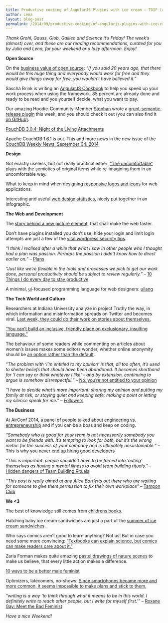 ```yaml
---
title: Productive cooking of AngularJS Plugins with ice cream – TGIF (43)
author: Lena
layout: blog-post
permalink: /2014/09/productive-cooking-of-angularjs-plugins-with-ice-cream-tgif-43/
---
```


<em>Thank Grohl, Gauss, Glob, Galileo and Science it’s Friday! The week’s (almost) over, and these are our reading recommendations, curated for you by Julia and Lena, for your weekend or a lazy afternoon. Enjoy!</em>

**Open Source**

On the <a href="http://www.youtube.com/watch?v=TE-JbJ5Ues8">business value of open source</a>: <em>&#8220;If you said 20 years ago, that there would be this huge thing and everybody would work for free and they would give things away for free, you wouldn&#8217;t have believed it.&#8221;</em>

Sascha Brink is writing an <a href="https://leanpub.com/angularjs-cookbook">AngularJS Cookbook</a> to help you speed up your work process when using the framework. 85 percent are already done and ready to be read and you yourself decide, what you want to pay.

Our amazing Hoodie-Community-Member <a href="http://twitter.com/boennemann">Stephan</a> wrote a <a href="https://www.npmjs.org/package/grunt-semantic-release">grunt-semantic-release plugin</a> this week, and you should check it out (you can also find it <a href="https://github.com/boennemann/grunt-semantic-release">on GitHub)</a>.


<p>
  <a href="http://pouchdb.com/2014/09/04/pouchdb-3.0.4.html">PouchDB 3.0.4: Night of the Living Attachments</a>
</p>

<p>
  Apache CouchDB 1.6.1 is out. This and more news in the new issue of the <a href="http://blog.couchdb.org/2014/09/04/couchdb-weekly-news-september-04-2014/">CouchDB Weekly News, September 04, 2014</a>
</p>

**Design**

<p>
  Not exactly useless, but not really practical either: <a href="http://www.kkstudio.gr/#the-uncomfortable">&#8220;The uncomfortable&#8221;</a> plays with the semiotics of original items while re-imagining them in an uncomfortable way.<!--more-->
</p>

<p>
  What to keep in mind when designing <a href="http://uxmag.com/articles/responsive-icons-and-logos-for-the-responsive-web">responsive logos and icons</a> for web applications.
</p>

<p>
  Interesting and useful <a href="http://inspiredm.com/web-design-statistics-infographic/">web design statistics</a>, nicely put together in an infographic.
</p>

**The Web and Development**

<p>
  The <a href="http://arstechnica.com/information-technology/2014/09/how-a-new-html-element-will-make-the-web-faster/">story behind a new picture element</a>, that shall make the web faster.
</p>

<p>
  Don&#8217;t have plugins installed you don&#8217;t use, hide your login and limit login attempts are just a few of the <a href="http://www.problogger.net/archives/2014/08/22/10-vital-wordpress-security-tips/">vital wordpress security tips</a>.
</p>

<p>
  <em>&#8220;I think I realised after a while that what I saw in other people who I thought had a plan was passion. Perhaps the passion I didn’t know how to direct earlier on.&#8221; – </em><a href="https://the-pastry-box-project.net/dan-donald/2014-september-2">Plans</a>
</p>

<p>
  <em>&#8220;Just like we&#8217;re flexible in the tools and processes we pick to get our work done, personal productivity should be subject to review regularly.&#8221; </em>– <a href="http://blog.travis-ci.com/2014-09-04-10-things-i-do-to-stay-productive/">10 Things I do every day to stay productive</a>
</p>

<p>
  A minimal, <abbr title="User Interface">ui</abbr>-focused programming language for web designers: <a href="http://uilang.com/">uilang</a>
</p>

**The Tech World and Culture**

<p>
  Researchers at Indiana University analyze in project Truthy the way, in which information and misinformation spreads on Twitter and becomes viral. <a href="http://www.cjr.org/behind_the_news/how_misinformation_goes_viral.php">Last week, they could do their work on stories about themselves.</a>
</p>

<p>
  <a href="http://geekessays.wordpress.com/2014/09/02/you-cant-build-inclusion-on-exclusionary-language/">&#8220;You can’t build an inclusive, friendly place on exclusionary, insulting language.&#8221;</a>
</p>

<p>
  The behaviour of some readers while commenting on articles about women&#8217;s issues makes some editors wonder, whether online anonymity should be <a href="http://www.theguardian.com/commentisfree/2014/aug/10/readers-editor-online-abuse-women-issues">an option rather than the default</a>.
</p>

<p>
  <em>&#8220;The problem with &#8216;I’m entitled to my opinion&#8217; is that, all too often, it’s used to shelter beliefs that should have been abandoned. It becomes shorthand for &#8216;I can say or think whatever I like&#8217; – and by extension, continuing to argue is somehow disrespectful.&#8221;</em> – <a href="http://www.iflscience.com/brain/no-youre-not-entitled-your-opinion">No, you&#8217;re not entitled to your opinion</a>
</p>

<p>
  <em>&#8220;I have to decide what’s more important: sharing my opinion and putting my family at risk, or staying quiet and keeping safe; making a point or letting my silence speak for me.&#8221; – </em><a href="https://the-pastry-box-project.net/raquel-velez/2014-september-4">Followers</a>
</p>

**The Business**

<p>
  At AirConf 2014, a panel of people talked about <a href="http://www.youtube.com/watch?v=S2rxUJ-hC44">engineering vs. entrepreneurship</a> and if you can be a boss and keep on coding.
</p>

<p>
  <em><span class="anno-span">&#8220;Somebody who is good for your team is not necessarily somebody you want to be friends with. It’s tempting to look for both, but it’s the wrong metric for the success of your company and is ultimately unsustainable.</span>&#8221; –</em> This is why you <a href="http://qz.com/258066/this-is-why-you-dont-hire-good-developers/">never end up hiring good developers</a>
</p>

<p>
  <em>&#8220;This is important: people shouldn&#8217;t have to be forced into &#8216;outing&#8217; themselves as having a mental illness to avoid team building rituals.&#8221; – </em><a href="http://semantici.st/hidden-dangers-of-team-building-rituals/">Hidden dangers of Team Building Rituals</a>
</p>

<p>
  <em>&#8220;This post is really aimed at any Alice Bartletts out there who are waiting for someone to give them permission to fix their own workplace&#8221; – </em><a href="http://alicebartlett.co.uk/blog/tampon-club">Tampon Club</a>
</p>

**We <3**

<p>
  The best of knowledge still comes from <a href="http://www.brainpickings.org/2014/09/03/everything-i-need-to-know-i-learned-from-a-little-golden-book/">childrens books</a>.
</p>

<p>
  Hatching baby ice cream sandwiches are just a part of the <a href="http://summeroficecreamsandwiches.com/">summer of ice cream sandwiches</a>.
</p>

<p>
  Who says comics aren&#8217;t good to learn anything? Not us! But in case you need some more convincing: <a href="http://boingboing.net/2014/09/04/the-ineffable-joy-transforming.html">&#8220;Textbooks can explain science, but comics can make readers care about it.&#8221;</a>
</p>

<p>
  Zaria Forman makes quite amazing <a href="http://www.booooooom.com/2014/09/04/artist-profile-zaria-forman-shares-insights-stunning-pastel-drawings/">pastel drawings of nature scenes</a> to make us believe, that every little action makes a difference.
</p>

<p>
  <a href="http://www.huffingtonpost.com/aaminah-khan/10-ways-to-be-a-better-male-feminist_b_4227969.html">10 ways to be a better male feminist</a>
</p>

<p>
  Optimizers, latecomers, no-shows: <a href="http://blog.alexcornell.com/why-its-impossible-to-make-plans-anymore">Since smartphones became more and more common, it seems impossible to make plans and stick to them.</a>
</p>

<p>
  <em>&#8220;writing is a way &#8216;to think through what it means to be in this world. I definitely write to reach other people, but I write for myself first.'&#8221; </em>– <a href="http://www.theguardian.com/world/2014/aug/02/roxane-gay-bad-feminist-sisterhood-fake-orgasm">Roxane Gay: Meet the Bad Feminist</a>
</p>

<p>
  <em>Have a nice Weekend!</em>
</p>
